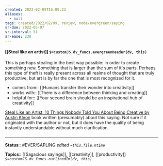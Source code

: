 ```yaml
---
created: 2022-02-09T16:00:23 
aliases:
  - null
tags: created/2022/02/09, review, node/evergreen/saying
sr-due: 2022-05-07
sr-interval: 51
sr-ease: 230
---
```


#### [[Steal like an artist]] `$=customJS.dv_funcs.evergreenHeader(dv, this)`

This is perhaps stealing in the best way possible: in order to create something new. Something that is larger than the sum of it's parts. Perhaps this type of theft is really present across all realms of thought that are truly productive, but art is by far the one that is most recognized for it.

- comes from:: [[Humans transfer their wonder into creativity]]
- works with:: [[There is a difference between thinking and creating]]
- helpful for:: [[Your second brain should be an inspirational hub of creativity]]

[Steal Like an Artist: 10 Things Nobody Told You About Being Creative by Austin Kleon](https://www.goodreads.com/book/show/13099738-steal-like-an-artist) book written (presumably) about this saying. Not sure if it originated with the author or not, but it does have the quality of being instantly understandable without much clarification.

### <hr class="footnote"/>

**Status**:: #EVER/SAPLING 
*edited `=this.file.mtime`*

**Topics**:: [[Sagacious sayings]], [[creativity]], [[productivity]]
*`$=customJS.dv_funcs.outlinedIn(dv, this)`*
